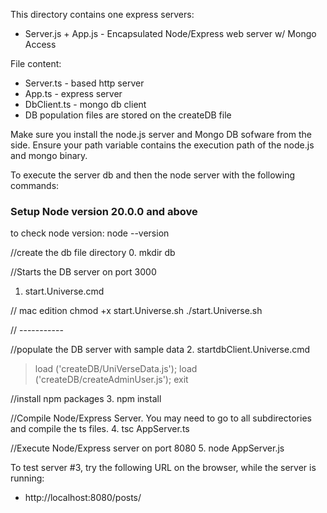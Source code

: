 This directory contains one express servers:
* Server.js + App.js - Encapsulated Node/Express web server w/ Mongo Access

File content:
* Server.ts - based http server
* App.ts - express server
* DbClient.ts - mongo db client
* DB population files are stored on the createDB file

Make sure you install the node.js server and Mongo DB sofware from the side.  Ensure your path variable contains the execution path of the node.js and mongo binary.

To execute the server db and then the node server with the following commands:

### Setup Node version 20.0.0 and above
to check node version: node --version

//create the db file directory
0. mkdir db

//Starts the DB server on port 3000
1. start.Universe.cmd

// mac edition
chmod +x start.Universe.sh
./start.Universe.sh

// -----------

//populate the DB server with sample data
2. startdbClient.Universe.cmd
>load ('createDB/UniVerseData.js');
>load ('createDB/createAdminUser.js');
>exit

//install npm packages
3. npm install

//Compile Node/Express Server.  You may need to go to all subdirectories and compile the ts files.
4. tsc AppServer.ts

//Execute Node/Express server on port 8080
5. node AppServer.js 

To test server #3, try the following URL on the browser, while the server is running:
* http://localhost:8080/posts/
